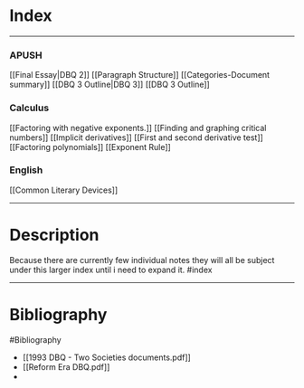 # Index
---
### APUSH
[[Final Essay|DBQ 2]]
	[[Paragraph Structure]]
	[[Categories-Document summary]]
[[DBQ 3 Outline|DBQ 3]]
	[[DBQ 3 Outline]]
### Calculus
[[Factoring with negative exponents.]]
[[Finding and graphing critical numbers]]
[[Implicit derivatives]]
[[First and second derivative test]]
[[Factoring polynomials]]
[[Exponent Rule]]



### English
[[Common Literary Devices]]

---
# Description
Because there are currently few individual notes they will all be subject under this larger index until i need to expand it.
#index

---
# Bibliography 
#Bibliography 
- [[1993 DBQ - Two Societies documents.pdf]]
- [[Reform Era DBQ.pdf]]
- 